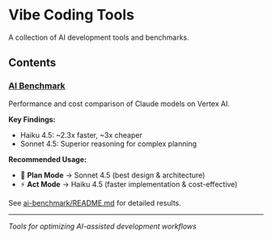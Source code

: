 # Vibe Coding Tools

A collection of AI development tools and benchmarks.

## Contents

### [AI Benchmark](./ai-benchmark)
Performance and cost comparison of Claude models on Vertex AI.

**Key Findings:**
- Haiku 4.5: ~2.3x faster, ~3x cheaper
- Sonnet 4.5: Superior reasoning for complex planning

**Recommended Usage:**
- 🎯 **Plan Mode** → Sonnet 4.5 (best design & architecture)
- ⚡ **Act Mode** → Haiku 4.5 (faster implementation & cost-effective)

See [ai-benchmark/README.md](./ai-benchmark/README.md) for detailed results.

---

*Tools for optimizing AI-assisted development workflows*
